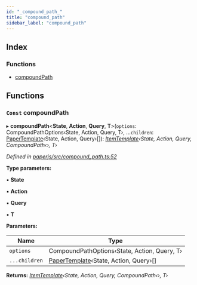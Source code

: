 ```yaml
---
id: "_compound_path_"
title: "compound_path"
sidebar_label: "compound_path"
---
```


## Index

### Functions

* [compoundPath](_compound_path_.md#const-compoundpath)

## Functions

### `Const` compoundPath

▸ **compoundPath**<**State**, **Action**, **Query**, **T**>(`options`: CompoundPathOptions‹State, Action, Query, T›, ...`children`: [PaperTemplate](../interfaces/_template_.papertemplate.md)‹State, Action, Query›[]): *[ItemTemplate](../classes/_item_.itemtemplate.md)‹State, Action, Query, CompoundPath‹›, T›*

*Defined in [paperjs/src/compound_path.ts:52](https://github.com/fponticelli/tempo/blob/master/paperjs/src/compound_path.ts#L52)*

**Type parameters:**

▪ **State**

▪ **Action**

▪ **Query**

▪ **T**

**Parameters:**

Name | Type |
------ | ------ |
`options` | CompoundPathOptions‹State, Action, Query, T› |
`...children` | [PaperTemplate](../interfaces/_template_.papertemplate.md)‹State, Action, Query›[] |

**Returns:** *[ItemTemplate](../classes/_item_.itemtemplate.md)‹State, Action, Query, CompoundPath‹›, T›*
